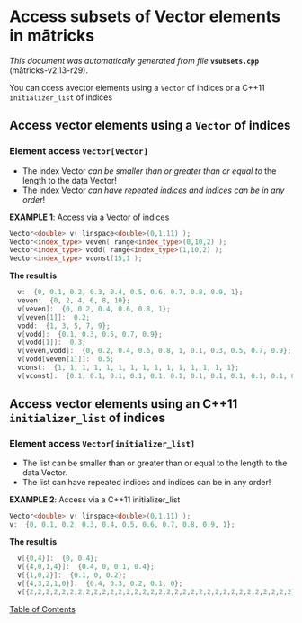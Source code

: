 
# Access subsets of Vector elements in mātricks
_This document was automatically generated from file_ **`vsubsets.cpp`** (mātricks-v2.13-r29).

You can ccess avector elements using a `Vector` of indices or a C++11 `initializer_list` of indices
## Access vector elements using a `Vector` of indices
### Element access `Vector[Vector]`

* The index Vector _can be smaller than or greater than or equal to_ the length to the data Vector!
* The index Vector _can have repeated indices and indices can be in any order_!


**EXAMPLE 1**: Access via a Vector of indices
```C++
Vector<double> v( linspace<double>(0,1,11) );
Vector<index_type> veven( range<index_type>(0,10,2) );
Vector<index_type> vodd( range<index_type>(1,10,2) );
Vector<index_type> vconst(15,1 );
```

**The result is**
```C++
  v:  {0, 0.1, 0.2, 0.3, 0.4, 0.5, 0.6, 0.7, 0.8, 0.9, 1}; 
  veven:  {0, 2, 4, 6, 8, 10}; 
  v[veven]:  {0, 0.2, 0.4, 0.6, 0.8, 1}; 
  v[veven[1]]:  0.2; 
  vodd:  {1, 3, 5, 7, 9}; 
  v[vodd]:  {0.1, 0.3, 0.5, 0.7, 0.9}; 
  v[vodd[1]]:  0.3; 
  v[veven,vodd]:  {0, 0.2, 0.4, 0.6, 0.8, 1, 0.1, 0.3, 0.5, 0.7, 0.9}; 
  v[vodd[veven[1]]]:  0.5; 
  vconst:  {1, 1, 1, 1, 1, 1, 1, 1, 1, 1, 1, 1, 1, 1, 1}; 
  v[vconst]:  {0.1, 0.1, 0.1, 0.1, 0.1, 0.1, 0.1, 0.1, 0.1, 0.1, 0.1, 0.1, 0.1, 0.1, 0.1}; 
```

## Access vector elements using an C++11 `initializer_list` of indices
### Element access `Vector[initializer_list]`

* The list can be smaller than or greater than or equal to the length to the data Vector.
* The list can have repeated indices and indices can be in any order!


**EXAMPLE 2**: Access via a C++11 initializer_list
```C++
Vector<double> v( linspace<double>(0,1,11) );
v:  {0, 0.1, 0.2, 0.3, 0.4, 0.5, 0.6, 0.7, 0.8, 0.9, 1}; 
```

**The result is**
```C++
  v[{0,4}]:  {0, 0.4}; 
  v[{4,0,1,4}]:  {0.4, 0, 0.1, 0.4}; 
  v[{1,0,2}]:  {0.1, 0, 0.2}; 
  v[{4,3,2,1,0}]:  {0.4, 0.3, 0.2, 0.1, 0}; 
  v[{2,2,2,2,2,2,2,2,2,2,2,2,2,2,2,2,2,2,2,2,2,2,2,2,2,2,2,2,2,2,2,2,2}]:  {0.2, 0.2, 0.2, 0.2, 0.2, 0.2, 0.2, 0.2, 0.2, 0.2, 0.2, 0.2, 0.2, 0.2, 0.2, 0.2, 0.2, 0.2, 0.2, 0.2, 0.2, 0.2, 0.2, 0.2, 0.2, 0.2, 0.2, 0.2, 0.2, 0.2, 0.2, 0.2, 0.2}; 
```


[Table of Contents](README.md)
